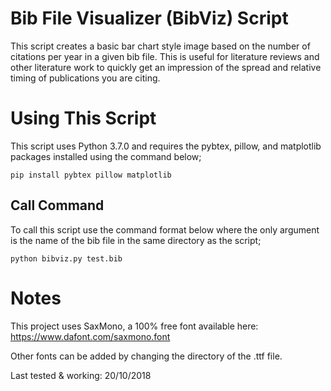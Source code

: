 # Bib File Visualizer (BibViz) Script
This script creates a basic bar chart style image based on the number of citations per year in a given bib file. This is useful for literature reviews and other literature work to quickly get an impression of the spread and relative timing of publications you are citing.

# Using This Script
This script uses Python 3.7.0 and requires the pybtex, pillow, and matplotlib packages installed using the command below;

`pip install pybtex pillow matplotlib`

## Call Command
To call this script use the command format below where the only argument is the name of the bib file in the same directory as the script;

`python bibviz.py test.bib`

# Notes
This project uses SaxMono, a 100% free font available here: https://www.dafont.com/saxmono.font

Other fonts can be added by changing the directory of the .ttf file.



Last tested & working: 20/10/2018
